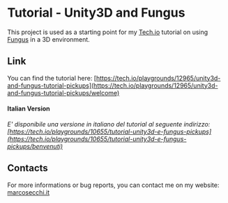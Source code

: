 # Tutorial - Unity3D and Fungus

This project is used as a starting point for my [Tech.io](https://tech.io/) tutorial on using [Fungus](http://fungusgames.com/) in a 3D environment.

## Link

You can find the tutorial here: [https://tech.io/playgrounds/12965/unity3d-and-fungus-tutorial-pickups](https://tech.io/playgrounds/12965/unity3d-and-fungus-tutorial-pickups/welcome)

#### Italian Version

_E' disponibile una versione in italiano del tutorial al seguente indirizzo: [https://tech.io/playgrounds/10655/tutorial-unity3d-e-fungus-pickups](https://tech.io/playgrounds/10655/tutorial-unity3d-e-fungus-pickups/benvenuti)_

## Contacts

For more informations or bug reports, you can contact me on my website: [marcosecchi.it](http://marcosecchi.it)
